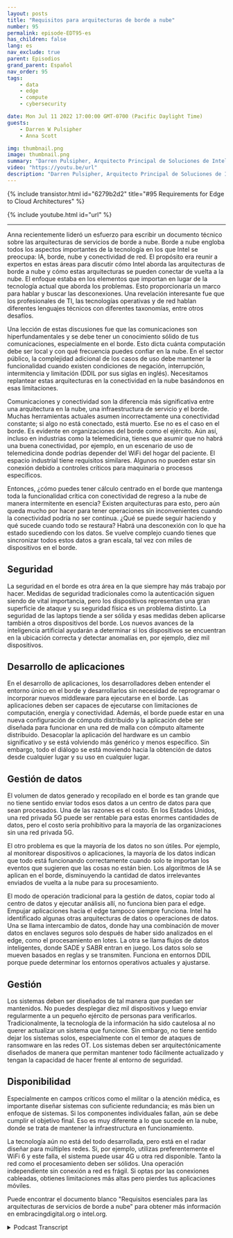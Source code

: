 ```yaml
---
layout: posts
title: "Requisitos para arquitecturas de borde a nube"
number: 95
permalink: episode-EDT95-es
has_children: false
lang: es
nav_exclude: true
parent: Episodios
grand_parent: Español
nav_order: 95
tags:
    - data
    - edge
    - compute
    - cybersecurity

date: Mon Jul 11 2022 17:00:00 GMT-0700 (Pacific Daylight Time)
guests:
    - Darren W Pulsipher
    - Anna Scott

img: thumbnail.png
image: thumbnail.png
summary: "Darren Pulsipher, Arquitecto Principal de Soluciones de Intel, y la Dra. Anna Scott, Arquitecta Principal de Edge, Sector Público, discuten los requisitos esenciales para las arquitecturas de servicios desde el borde hasta la nube."
video: "https://youtu.be/url"
description: "Darren Pulsipher, Arquitecto Principal de Soluciones de Intel, y la Dra. Anna Scott, Arquitecta Principal de Edge, Sector Público, discuten los requisitos esenciales para las arquitecturas de servicios desde el borde hasta la nube."
---
```


<div>
{% include transistor.html id="6279b2d2" title="#95 Requirements for Edge to Cloud Architectures" %}

{% include youtube.html id="url" %}
</div>

---

Anna recientemente lideró un esfuerzo para escribir un documento técnico sobre las arquitecturas de servicios de borde a nube. Borde a nube engloba todos los aspectos importantes de la tecnología en los que Intel se preocupa: IA, borde, nube y conectividad de red. El propósito era reunir a expertos en estas áreas para discutir cómo Intel aborda las arquitecturas de borde a nube y cómo estas arquitecturas se pueden conectar de vuelta a la nube. El enfoque estaba en los elementos que importan en lugar de la tecnología actual que aborda los problemas. Esto proporcionaría un marco para hablar y buscar las desconexiones. Una revelación interesante fue que los profesionales de TI, las tecnologías operativas y de red hablan diferentes lenguajes técnicos con diferentes taxonomías, entre otros desafíos.

Una lección de estas discusiones fue que las comunicaciones son hiperfundamentales y se debe tener un conocimiento sólido de tus comunicaciones, especialmente en el borde. Esto dicta cuánta computación debe ser local y con qué frecuencia puedes confiar en la nube. En el sector público, la complejidad adicional de los casos de uso debe mantener la funcionalidad cuando existen condiciones de negación, interrupción, intermitencia y limitación (DDIL por sus siglas en inglés). Necesitamos replantear estas arquitecturas en la conectividad en la nube basándonos en esas limitaciones.

Comunicaciones y conectividad son la diferencia más significativa entre una arquitectura en la nube, una infraestructura de servicio y el borde. Muchas herramientas actuales asumen incorrectamente una conectividad constante; si algo no está conectado, está muerto. Ese no es el caso en el borde. Es evidente en organizaciones del borde como el ejército. Aún así, incluso en industrias como la telemedicina, tienes que asumir que no habrá una buena conectividad, por ejemplo, en un escenario de uso de telemedicina donde podrías depender del WiFi del hogar del paciente. El espacio industrial tiene requisitos similares. Algunos no pueden estar sin conexión debido a controles críticos para maquinaria o procesos específicos.

Entonces, ¿cómo puedes tener cálculo centrado en el borde que mantenga toda la funcionalidad crítica con conectividad de regreso a la nube de manera intermitente en esencia? Existen arquitecturas para esto, pero aún queda mucho por hacer para tener operaciones sin inconvenientes cuando la conectividad podría no ser continua. ¿Qué se puede seguir haciendo y qué sucede cuando todo se restaura? Habrá una desconexión con lo que ha estado sucediendo con los datos. Se vuelve complejo cuando tienes que sincronizar todos estos datos a gran escala, tal vez con miles de dispositivos en el borde.

## Seguridad

La seguridad en el borde es otra área en la que siempre hay más trabajo por hacer. Medidas de seguridad tradicionales como la autenticación siguen siendo de vital importancia, pero los dispositivos representan una gran superficie de ataque y su seguridad física es un problema distinto. La seguridad de las laptops tiende a ser sólida y esas medidas deben aplicarse también a otros dispositivos del borde. Los nuevos avances de la inteligencia artificial ayudarán a determinar si los dispositivos se encuentran en la ubicación correcta y detectar anomalías en, por ejemplo, diez mil dispositivos.

## Desarrollo de aplicaciones

En el desarrollo de aplicaciones, los desarrolladores deben entender el entorno único en el borde y desarrollarlos sin necesidad de reprogramar o incorporar nuevos middleware para ejecutarse en el borde. Las aplicaciones deben ser capaces de ejecutarse con limitaciones de computación, energía y conectividad. Además, el borde puede estar en una nueva configuración de cómputo distribuido y la aplicación debe ser diseñada para funcionar en una red de malla con cómputo altamente distribuido. Desacoplar la aplicación del hardware es un cambio significativo y se está volviendo más genérico y menos específico. Sin embargo, todo el diálogo se está moviendo hacia la obtención de datos desde cualquier lugar y su uso en cualquier lugar.

## Gestión de datos

El volumen de datos generado y recopilado en el borde es tan grande que no tiene sentido enviar todos esos datos a un centro de datos para que sean procesados. Una de las razones es el costo. En los Estados Unidos, una red privada 5G puede ser rentable para estas enormes cantidades de datos, pero el costo sería prohibitivo para la mayoría de las organizaciones sin una red privada 5G.

El otro problema es que la mayoría de los datos no son útiles. Por ejemplo, al monitorear dispositivos o aplicaciones, la mayoría de los datos indican que todo está funcionando correctamente cuando solo te importan los eventos que sugieren que las cosas no están bien. Los algoritmos de IA se aplican en el borde, disminuyendo la cantidad de datos irrelevantes enviados de vuelta a la nube para su procesamiento.

El modo de operación tradicional para la gestión de datos, copiar todo al centro de datos y ejecutar análisis allí, no funciona bien para el edge. Empujar aplicaciones hacia el edge tampoco siempre funciona. Intel ha identificado algunas otras arquitecturas de datos o operaciones de datos. Una se llama intercambio de datos, donde hay una combinación de mover datos en enclaves seguros solo después de haber sido analizados en el edge, como el procesamiento en lotes. La otra se llama flujos de datos inteligentes, donde SADE y SABR entran en juego. Los datos solo se mueven basados en reglas y se transmiten. Funciona en entornos DDIL porque puede determinar los entornos operativos actuales y ajustarse.

## Gestión

Los sistemas deben ser diseñados de tal manera que puedan ser mantenidos. No puedes desplegar diez mil dispositivos y luego enviar regularmente a un pequeño ejército de personas para verificarlos. Tradicionalmente, la tecnología de la información ha sido cautelosa al no querer actualizar un sistema que funcione. Sin embargo, no tiene sentido dejar los sistemas solos, especialmente con el temor de ataques de ransomware en las redes OT. Los sistemas deben ser arquitectónicamente diseñados de manera que permitan mantener todo fácilmente actualizado y tengan la capacidad de hacer frente al entorno de seguridad.

## Disponibilidad

Especialmente en campos críticos como el militar o la atención médica, es importante diseñar sistemas con suficiente redundancia; es más bien un enfoque de sistemas. Si los componentes individuales fallan, aún se debe cumplir el objetivo final. Eso es muy diferente a lo que sucede en la nube, donde se trata de mantener la infraestructura en funcionamiento.

La tecnología aún no está del todo desarrollada, pero está en el radar diseñar para múltiples redes. Si, por ejemplo, utilizas preferentemente el WiFi 6 y este falla, el sistema puede usar 4G u otra red disponible. Tanto la red como el procesamiento deben ser sólidos. Una operación independiente sin conexión a red es frágil. Si optas por las conexiones cableadas, obtienes limitaciones más altas pero pierdes tus aplicaciones móviles.

Puede encontrar el documento blanco "Requisitos esenciales para las arquitecturas de servicios de borde a nube" para obtener más información en embracingdigital.org o intel.org.



<details>
<summary> Podcast Transcript </summary>

<p></p>

</details>
